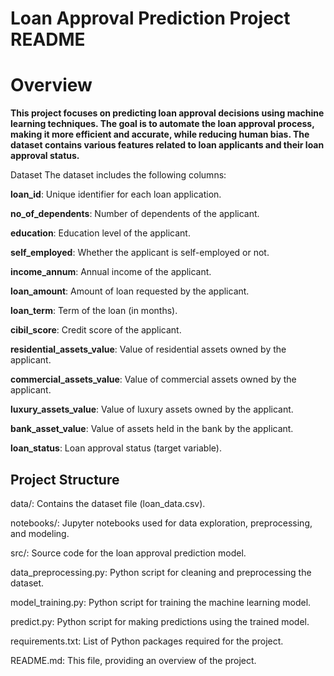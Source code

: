 
# Loan Approval Prediction Project README

# Overview
**This project focuses on predicting loan approval decisions using machine learning techniques. The goal is to automate the loan approval process, making it more efficient and accurate, while reducing human bias. The dataset contains various features related to loan applicants and their loan approval status.**

Dataset
The dataset includes the following columns:

**loan_id**: Unique identifier for each loan application.

**no_of_dependents**: Number of dependents of the applicant.

**education**: Education level of the applicant.

**self_employed**: Whether the applicant is self-employed or not.

**income_annum**: Annual income of the applicant.

**loan_amount**: Amount of loan requested by the applicant.

**loan_term**: Term of the loan (in months).

**cibil_score**: Credit score of the applicant.

**residential_assets_value**: Value of residential assets owned by the applicant.

**commercial_assets_value**: Value of commercial assets owned by the applicant.

**luxury_assets_value**: Value of luxury assets owned by the applicant.

**bank_asset_value**: Value of assets held in the bank by the applicant.

**loan_status**: Loan approval status (target variable).


## Project Structure

data/: Contains the dataset file (loan_data.csv).

notebooks/: Jupyter notebooks used for data exploration, preprocessing, and modeling.

src/: Source code for the loan approval prediction model.

data_preprocessing.py: Python script for cleaning and preprocessing the dataset.

model_training.py: Python script for training the machine learning model.

predict.py: Python script for making predictions using the trained model.

requirements.txt: List of Python packages required for the project.

README.md: This file, providing an overview of the project.
